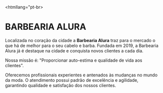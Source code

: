 <!doctype html>
<htmllang="pt-br>
    <meta charset="UTF-8"> 
    <head>
    <body>
    <title>barbearia alura</title>
<h1>BARBEARIA ALURA</h1>
  
<p1>Localizada no coração da cidade a <strong>Barbearia Alura</strong> traz para o mercado o que há de melhor para o seu cabelo e barba. Fundada em 2019, a Barbearia Alura já é destaque na cidade e conquista novos clientes a cada dia.</p1>

<p><em></em>Nossa missão é: <strong></strong>"Proporcionar auto-estima e qualidade de vida aos clientes".

Oferecemos profissionais experientes e antenados às mudanças no mundo da moda. O atendimento possui padrão de excelência e agilidade, garantindo qualidade e satisfação dos nossos clientes.</p1>
</html>
</body>  
